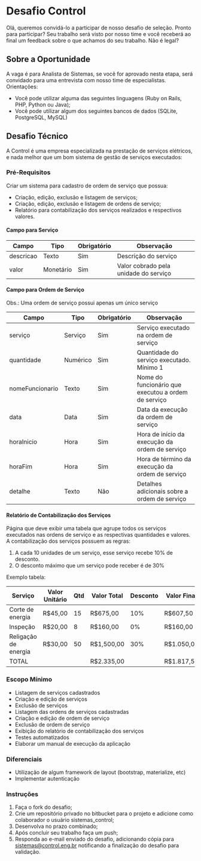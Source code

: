 # Desafio Control
Olá, queremos convidá-lo a participar de nosso desafio de seleção. Pronto para participar? Seu trabalho será visto por nosso time e você receberá ao final um feedback sobre o que achamos do seu trabalho. Não é legal?

## Sobre a Oportunidade
A vaga é para Analista de Sistemas, se você for aprovado nesta etapa, será convidado para uma entrevista com nosso time de especialistas. Orientações:

* Você pode utilizar alguma das seguintes linguagens (Ruby on Rails, PHP, Python ou Java);
* Você pode utilizar algum dos seguintes bancos de dados (SQLite, PostgreSQL, MySQL)

## Desafio Técnico
A Control é uma empresa especializada na prestação de serviços elétricos, e nada melhor que um bom sistema de gestão de serviços executados:

### Pré-Requisitos
Criar um sistema para cadastro de ordem de serviço que possua:

* Criação, edição, exclusão e listagem de serviços;
* Criação, edição, exclusão e listagem de ordens de serviço;
* Relatório para contabilização dos serviços realizados e respectivos valores.

#### Campo para Serviço
| Campo   | Tipo    | Obrigatório | Observação |
| --------|---------|-------|-------|
| descricao | Texto   |  Sim | Descrição do serviço |
| valor | Monetário   |  Sim | Valor cobrado pela unidade do serviço |


#### Campo para Ordem de Serviço
Obs.: Uma ordem de serviço possui apenas um único serviço

| Campo           | Tipo     | Obrigatório | Observação |
| -------- |--------- |------- |------- |
| serviço         | Serviço  | Sim         | Serviço executado na ordem de serviço |
| quantidade      | Numérico | Sim         | Quantidade do serviço executado. Mínimo 1 |
| nomeFuncionario | Texto    | Sim         | Nome do funcionário que executou a ordem de serviço |
| data            | Data     | Sim         | Data da execução da ordem de serviço |
| horaInicio      | Hora     | Sim         | Hora de início da execução da ordem de serviço |
| horaFim         | Hora     | Sim         | Hora de término da execução da ordem de serviço |
| detalhe         | Texto    | Não         | Detalhes adicionais sobre a ordem de serviço |


#### Relatório de Contabilização dos Serviços
Página que deve exibir uma tabela que agrupe todos os serviços executados nas ordens de serviço e as respectivas quantidades e valores. 
A contabilização dos serviços possuem as regras:

1. A cada 10 unidades de um serviço, esse serviço recebe 10% de desconto.
2. O desconto máximo que um serviço pode receber é de 30%

Exemplo tabela:

| Serviço | Valor Unitário | Qtd | Valor Total | Desconto | Valor Final|
| -------- |--------- |------- |------- |------- |------- |
| Corte de energia     | R$45,00 | 15 |   R$675,00 | 10% |   R$607,50 |
| Inspeção             | R$20,00 |  8 |   R$160,00 |  0% |   R$160,00 |
| Religação de energia | R$30,00 | 50 | R$1,500,00 | 30% | R$1.050,00 |
| TOTAL                |         |    | R$2.335,00 |     | R$1.817,50 |


### Escopo Mínimo

* Listagem de serviços cadastrados
* Criação e edição de serviços
* Exclusão de serviços
* Listagem das ordens de serviços cadastradas
* Criação e edição de ordem de serviço
* Exclusão de ordem de serviço
* Exibição do relatório de contabilização dos serviços
* Testes automatizados
* Elaborar um manual de execução da aplicação


### Diferenciais

* Utilização de algum framework de layout (bootstrap, materialize, etc)
* Implementar autenticação


### Instruções

1. Faça o fork do desafio;
2. Crie um repositório privado no bitbucket para o projeto e adicione como colaborador o usuário sistemas_control;
3. Desenvolva no prazo combinado;
4. Após concluir seu trabalho faça um push; 
5. Responda ao e-mail enviado do desafio, adicionando cópia para sistemas@control.eng.br notificando a finalização do desafio para validação.

